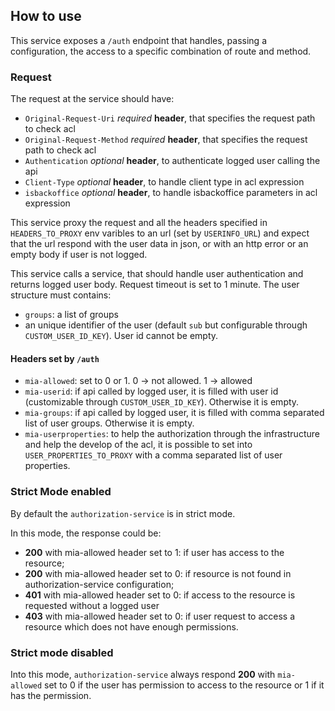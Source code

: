 ## How to use

This service exposes a `/auth` endpoint that handles, passing a configuration, the access to a specific combination of route and method.

### Request
The request at the service should have:

* `Original-Request-Uri` _required_ **header**, that specifies the request path to check acl
* `Original-Request-Method` _required_ **header**, that specifies the request path to check acl
* `Authentication` _optional_ **header**, to authenticate logged user calling the api
* `Client-Type` _optional_ **header**, to handle client type in acl expression
* `isbackoffice` _optional_ **header**, to handle isbackoffice parameters in acl expression

This service proxy the request and all the headers specified in `HEADERS_TO_PROXY` env varibles to an url (set by `USERINFO_URL`) and expect that the url respond with the user data in json, or with an http error or an empty body if user is not logged.

This service calls a service, that should handle user authentication and returns logged user body. Request timeout is set to 1 minute.
The user structure must contains:
* `groups`: a list of groups
* an unique identifier of the user (default `sub` but configurable through `CUSTOM_USER_ID_KEY`). User id cannot be empty.

#### Headers set by `/auth`

* `mia-allowed`: set to 0 or 1. 0 -> not allowed. 1 -> allowed
* `mia-userid`: if api called by logged user, it is filled with user id (customizable through `CUSTOM_USER_ID_KEY`). Otherwise it is empty.
* `mia-groups`: if api called by logged user, it is filled with comma separated list of user groups. Otherwise it is empty.
* `mia-userproperties`: to help the authorization through the infrastructure and help the develop of the acl, it is possible to set into `USER_PROPERTIES_TO_PROXY` with a comma separated list of user properties.

### Strict Mode enabled

By default the `authorization-service` is in strict mode.

In this mode, the response could be:

* **200** with mia-allowed header set to 1: if user has access to the resource;
* **200** with mia-allowed header set to 0: if resource is not found in authorization-service configuration;
* **401** with mia-allowed header set to 0: if access to the resource is requested without a logged user
* **403** with mia-allowed header set to 0: if user request to access a resource which does not have enough permissions.

### Strict mode disabled

Into this mode, `authorization-service` always respond **200** with `mia-allowed` set to 0 if the user has permission to access to the resource or 1 if it has the permission.
